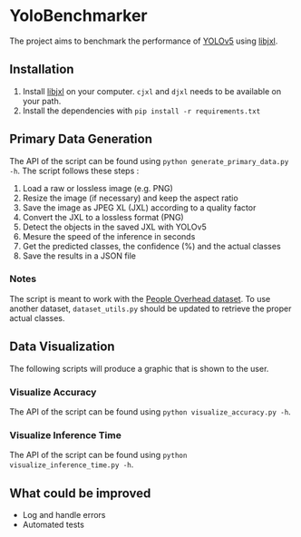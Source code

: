 # YoloBenchmarker

The project aims to benchmark the performance of [YOLOv5](https://github.com/ultralytics/yolov5) using [libjxl](https://github.com/libjxl/libjxl).

## Installation

1. Install [libjxl](https://github.com/libjxl/libjxl/releases) on your computer. `cjxl` and `djxl` needs to be available on your path.
1. Install the dependencies with `pip install -r requirements.txt`

## Primary Data Generation

The API of the script can be found using `python generate_primary_data.py -h`. The script follows these steps :

1. Load a raw or lossless image (e.g. PNG)
1. Resize the image (if necessary) and keep the aspect ratio
1. Save the image as JPEG XL (JXL) according to a quality factor
1. Convert the JXL to a lossless format (PNG)
1. Detect the objects in the saved JXL with YOLOv5
1. Mesure the speed of the inference in seconds
1. Get the predicted classes, the confidence (%) and the actual classes
1. Save the results in a JSON file

### Notes

The script is meant to work with the [People Overhead dataset](https://www.kaggle.com/datasets/hifrom/people-overhead). To use another dataset, `dataset_utils.py` should be updated to retrieve the proper actual classes.

## Data Visualization

The following scripts will produce a graphic that is shown to the user.

### Visualize Accuracy

The API of the script can be found using `python visualize_accuracy.py -h`.

### Visualize Inference Time

The API of the script can be found using `python visualize_inference_time.py -h`.

## What could be improved

- Log and handle errors
- Automated tests
